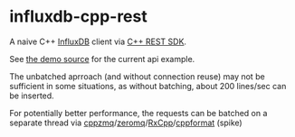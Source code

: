 # influxdb-cpp-rest

A naive C++ [InfluxDB](https://www.influxdata.com/time-series-platform/influxdb/) client via [C++ REST SDK](https://github.com/Microsoft/cpprestsdk).

See [the demo source](src/demo/main.cpp) for the current api example.

The unbatched aprroach (and without connection reuse) may not be sufficient in some situations, as without batching, about 200 lines/sec can be inserted.

For potentially better performance, the requests can be batched on a separate thread via [cppzmq](https://github.com/zeromq/cppzmq)/[zeromq](http://zeromq.org/community)/[RxCpp](https://github.com/Reactive-Extensions/RxCpp)/[cppformat](https://github.com/fmtlib/fmt) (spike)
